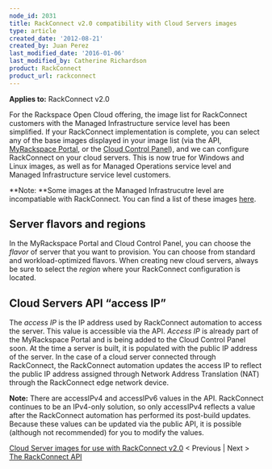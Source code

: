 ```yaml
---
node_id: 2031
title: RackConnect v2.0 compatibility with Cloud Servers images
type: article
created_date: '2012-08-21'
created_by: Juan Perez
last_modified_date: '2016-01-06'
last_modified_by: Catherine Richardson
product: RackConnect
product_url: rackconnect
---
```


**Applies to:** RackConnect v2.0

For the Rackspace Open Cloud offering, the image list for RackConnect
customers with the Managed Infrastructure service level has been
simplified. If your RackConnect implementation is complete, you can
select any of the base images displayed in your image list (via the API,
[MyRackspace Portal](https://my.rackspace.com/), or the [Cloud Control
Panel](https://mycloud.rackspace.com/)), and we can configure
RackConnect on your cloud servers. This is now true for Windows and
Linux images, as well as for Managed Operations service level and
Managed Infrastructure service level customers.

**Note: **Some images at the Managed Infrastrucutre level are
incompatiable with RackConnect. You can find a list of these images
[here](/how-to/cloud-server-images-for-use-with-rackconnect-v20).

Server flavors and regions
--------------------------

In the MyRackspace Portal and Cloud Control Panel, you can choose the
*flavor* of server that you want to provision. You can choose from
standard and workload-optimized flavors. When creating new cloud
servers, always be sure to select the *region* where your RackConnect
configuration is located.

Cloud Servers API &ldquo;access IP&rdquo;
-----------------------------

The *access IP* is the IP address used by RackConnect automation to
access the server. This value is accessible via the API. *Access IP* is
already part of the MyRackspace Portal and is being added to the Cloud
Control Panel soon. At the time a server is built, it is populated with
the public IP address of the server. In the case of a cloud server
connected through RackConnect, the RackConnect automation updates the
access IP to reflect the public IP address assigned through Network
Address Translation (NAT) through the RackConnect edge network device.

**Note:** There are accessIPv4 and accessIPv6 values in the API.
RackConnect continues to be an IPv4-only solution, so only accessIPv4
reflects a value after the RackConnect automation has performed its
post-build updates. Because these values can be updated via the public
API, it is possible (although not recommended) for you to modify the
values.

[Cloud Server images for use with RackConnect
v2.0](/how-to/cloud-server-images-for-use-with-rackconnect-v20)
&lt; Previous | Next &gt; [The RackConnect
API](/how-to/the-rackconnect-v20-api)

